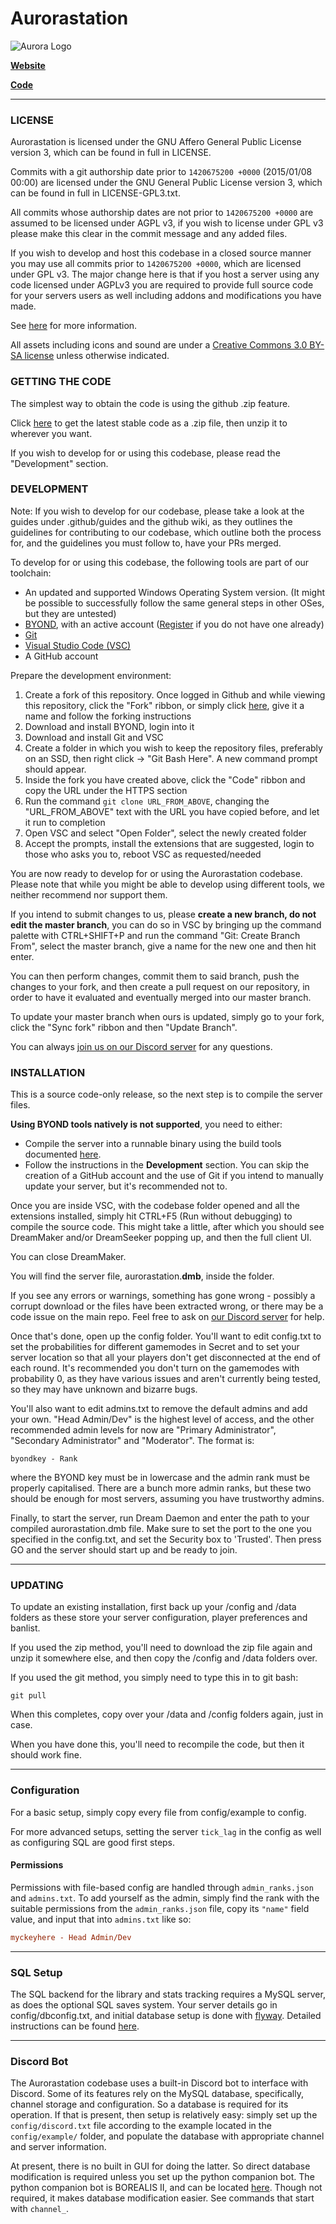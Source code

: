 # Aurorastation
![Aurora Logo](https://wiki.aurorastation.org/images/6/6b/Main_page_banner1.png)

**[Website](https://aurorastation.org/)**

**[Code](https://github.com/Aurorastation/Aurora.3)**

---

### LICENSE
Aurorastation is licensed under the GNU Affero General Public License version 3, which can be found in full in LICENSE.

Commits with a git authorship date prior to `1420675200 +0000` (2015/01/08 00:00) are licensed under the GNU General Public License version 3, which can be found in full in LICENSE-GPL3.txt.

All commits whose authorship dates are not prior to `1420675200 +0000` are assumed to be licensed under AGPL v3, if you wish to license under GPL v3 please make this clear in the commit message and any added files.

If you wish to develop and host this codebase in a closed source manner you may use all commits prior to `1420675200 +0000`, which are licensed under GPL v3.  The major change here is that if you host a server using any code licensed under AGPLv3 you are required to provide full source code for your servers users as well including addons and modifications you have made.

See [here](https://www.gnu.org/licenses/why-affero-gpl.html) for more information.

All assets including icons and sound are under a [Creative Commons 3.0 BY-SA license](https://creativecommons.org/licenses/by-sa/3.0/) unless otherwise indicated.

### GETTING THE CODE
The simplest way to obtain the code is using the github .zip feature.

Click [here](https://github.com/Aurorastation/Aurora.3/archive/master.zip) to get the latest stable code as a .zip file, then unzip it to wherever you want.

If you wish to develop for or using this codebase, please read the "Development" section.

### DEVELOPMENT
Note: If you wish to develop for our codebase, please take a look at the guides under .github/guides and the github wiki, as they outlines the guidelines for contributing to our codebase, which outline both the process for, and the guidelines you must follow to, have your PRs merged.

To develop for or using this codebase, the following tools are part of our toolchain:

- An updated and supported Windows Operating System version. (It might be possible to successfully follow the same general steps in other OSes, but they are untested)
- [BYOND](https://www.byond.com/download/), with an active account ([Register](https://secure.byond.com/Join) if you do not have one already)
- [Git](https://git-scm.com/downloads)
- [Visual Studio Code (VSC)](https://code.visualstudio.com/download)
- A GitHub account

Prepare the development environment:

1. Create a fork of this repository. Once logged in Github and while viewing this repository, click the "Fork" ribbon, or simply click [here](https://github.com/Aurorastation/Aurora.3/fork), give it a name and follow the forking instructions
1. Download and install BYOND, login into it
1. Download and install Git and VSC
1. Create a folder in which you wish to keep the repository files, preferably on an SSD, then right click → "Git Bash Here". A new command prompt should appear.
1. Inside the fork you have created above, click the "Code" ribbon and copy the URL under the HTTPS section
1. Run the command `git clone URL_FROM_ABOVE`, changing the "URL_FROM_ABOVE" text with the URL you have copied before, and let it run to completion
1. Open VSC and select "Open Folder", select the newly created folder
1. Accept the prompts, install the extensions that are suggested, login to those who asks you to, reboot VSC as requested/needed

You are now ready to develop for or using the Aurorastation codebase. Please note that while you might be able to develop using different tools, we neither recommend nor support them.

If you intend to submit changes to us, please **create a new branch, do not edit the master branch**, you can do so in VSC by bringing up the command palette with CTRL+SHIFT+P and run the command "Git: Create Branch From", select the master branch, give a name for the new one and then hit enter.

You can then perform changes, commit them to said branch, push the changes to your fork, and then create a pull request on our repository, in order to have it evaluated and eventually merged into our master branch.

To update your master branch when ours is updated, simply go to your fork, click the "Sync fork" ribbon and then "Update Branch".

You can always [join us on our Discord server](https://discord.gg/0sYA49zHYGnKWM9p) for any questions.

### INSTALLATION

This is a source code-only release, so the next step is to compile the server files.

**Using BYOND tools natively is not supported**, you need to either:
- Compile the server into a runnable binary using the build tools documented [here](tools/build/README.md).
- Follow the instructions in the **Development** section. You can skip the creation of a GitHub account and the use of Git if you intend to manually update your server, but it's recommended not to.

Once you are inside VSC, with the codebase folder opened and all the extensions installed, simply hit CTRL+F5 (Run without debugging) to compile the source code. This might take a little, after which you should see DreamMaker and/or DreamSeeker popping up, and then the full client UI.

You can close DreamMaker.

You will find the server file, aurorastation.**dmb**, inside the folder.

If you see any errors or warnings, something has gone wrong - possibly a corrupt download or the files have been extracted wrong, or there may be a code issue on the main repo. Feel free to ask on [our Discord server](https://discord.gg/0sYA49zHYGnKWM9p) for help.

Once that's done, open up the config folder.  You'll want to edit config.txt to set the probabilities for different gamemodes in Secret and to set your server location so that all your players don't get disconnected at the end of each round.  It's recommended you don't turn on the gamemodes with probability 0, as they have various issues and aren't currently being tested, so they may have unknown and bizarre bugs.

You'll also want to edit admins.txt to remove the default admins and add your own.  "Head Admin/Dev" is the highest level of access, and the other recommended admin levels for now are "Primary Administrator", "Secondary Administrator" and "Moderator".  The format is:

    byondkey - Rank

where the BYOND key must be in lowercase and the admin rank must be properly capitalised.  There are a bunch more admin ranks, but these two should be enough for most servers, assuming you have trustworthy admins.

Finally, to start the server, run Dream Daemon and enter the path to your compiled aurorastation.dmb file.  Make sure to set the port to the one you  specified in the config.txt, and set the Security box to 'Trusted'.  Then press GO and the server should start up and be ready to join.

---

### UPDATING

To update an existing installation, first back up your /config and /data folders
as these store your server configuration, player preferences and banlist.

If you used the zip method, you'll need to download the zip file again and unzip it somewhere else, and then copy the /config and /data folders over.

If you used the git method, you simply need to type this in to git bash:

    git pull

When this completes, copy over your /data and /config folders again, just in case.

When you have done this, you'll need to recompile the code, but then it should work fine.

---

### Configuration

For a basic setup, simply copy every file from config/example to config.

For more advanced setups, setting the server `tick_lag` in the config as well as configuring SQL are good first steps.


#### Permissions

Permissions with file-based config are handled through `admin_ranks.json`
and `admins.txt`. To add yourself as the admin, simply find the rank with
the suitable permissions from the `admin_ranks.json` file, copy its `"name"`
field value, and input that into `admins.txt` like so:

```cfg
myckeyhere - Head Admin/Dev
```

---

### SQL Setup

The SQL backend for the library and stats tracking requires a MySQL server, as does the optional SQL saves system. Your server details go in config/dbconfig.txt, and initial database setup is done with [flyway](https://flywaydb.org/). Detailed instructions can be found [here](https://github.com/Aurorastation/Aurora.3/tree/master/SQL).

---

### Discord Bot

The Aurorastation codebase uses a built-in Discord bot to interface with Discord. Some of its features rely on the MySQL database, specifically, channel storage and configuration. So a database is required for its operation. If that is present, then setup is relatively easy: simply set up the `config/discord.txt` file according to the example located in the `config/example/` folder, and populate the database with appropriate channel and server information.

At present, there is no built in GUI for doing the latter. So direct database modification is required unless you set up the python companion bot. The python companion bot is BOREALIS II, and can be located [here](https://github.com/Aurorastation/BOREALISbot2). Though not required, it makes database modification easier. See commands that start with `channel_`.

